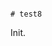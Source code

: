                                                                                                                                                                                                                                                                                                                                                                                                                                        # test8

Init.

